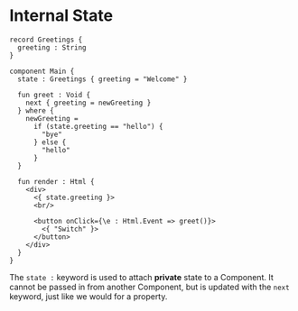 # Internal State

```text
record Greetings {
  greeting : String
}

component Main {
  state : Greetings { greeting = "Welcome" }

  fun greet : Void {
    next { greeting = newGreeting }
  } where {
    newGreeting =
      if (state.greeting == "hello") {
        "bye"
      } else {
        "hello"
      }
  }

  fun render : Html {
    <div>
      <{ state.greeting }>
      <br/>

      <button onClick={\e : Html.Event => greet()}>
        <{ "Switch" }>
      </button>
    </div>
  }
}
```

The `state :` keyword is used to attach **private** state to a Component. It cannot be passed in from another Component, but is updated with the `next` keyword, just like we would for a property.
